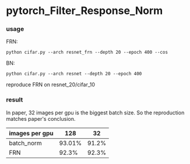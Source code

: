 # pytorch_Filter_Response_Norm
### usage
FRN:

`python cifar.py --arch resnet_frn --depth 20 --epoch 400 --cos`

BN:

`python cifar.py --arch resnet --depth 20 --epoch 400 `


reproduce FRN on resnet_20/cifar_10

### result
In paper, 32 images per gpu is the biggest batch size. So the reproduction matches paper's conclusion.

| images per gpu|128 |32|
| ------ | ------ |------ | 
| batch_norm | 93.01% |91.2%|
| FRN | 92.3% | 92.3%|

